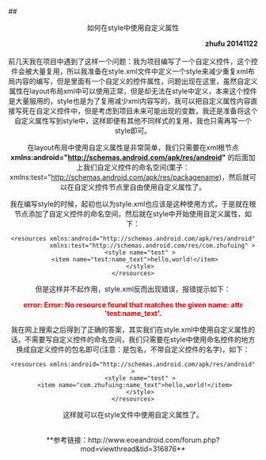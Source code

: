 ##<center>如何在style中使用自定义属性
<br>
<div align="right"><b>zhufu 20141122</b></div>
<br>
前几天我在项目中遇到了这样一个问题：我为项目编写了一个自定义控件，这个控件会被大量复用，所以我准备在style.xml文件中定义一个style来减少重复xml布局内容的编写，但是里面有一个自定义的控件属性，问题出现在这里，虽然自定义属性在layout布局xml中可以使用正常，但是却无法在style中定义，本来这个控件是大量服用的，style也是为了复用减少xml内容写的，我可以把自定义属性内容直接写死在自定义控件中，但是考虑到项目未来可能出现的变数，我还是准备将这个自定义属性写到style中，这样即便有其他不同样式的复用，我也只需再写一个style即可。

在layout布局中使用自定义属性是非常简单，我们只需要在xml根节点 __xmlns:android="http://schemas.android.com/apk/res/android"__ 的后面加上我们自定义控件的命名空间(栗子：xmlns:test="http://schemas.android.com/apk/res/packagename)，然后就可以在自定义控件节点里自由使用自定义属性了。

我在编写style的时候，起初也以为style.xml也应该是这种使用方式，于是就在根节点<resources>添加了自定义控件的命名空间，然后就在style中开始使用自定义属性，如下：

    <resources xmlns:android="http://schemas.android.com/apk/res/android"
               xmlns:test="http://schemas.android.com/res/com.zhufuing" >
        <style name="test" >
            <item name="test:name_text">hello,world!</item>       
        </style>
    </resources>

但是这样并不起作用，style.xml反而出现错误，报错提示如下：

**<font color="red">error: Error: No resource found that matches the given name: attr 
 'test:name_text'.</font>**
 
我在网上搜索之后得到了正确的答案，其实我们在style.xml中使用自定义属性的话，不需要写自定义控件的命名空间，我们只需要在style中使用命名控件的地方换成自定义控件的包名即可(注意：是包名，不带自定义控件的名字)，如下：

    <resources xmlns:android="http://schemas.android.com/apk/res/android" >
        <style name="test" >
            <item name="com.zhufuing:name_text">hello,world!</item>       
        </style>
    </resources>

这样就可以在style文件中使用自定义属性了。



<br>
**参考链接：http://www.eoeandroid.com/forum.php?mod=viewthread&tid=316876**